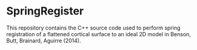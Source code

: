 SpringRegister
==============

This repository contains the C++ source code used to perform spring registration of a flattened cortical surface to an ideal 2D model in Benson, Butt, Brainard, Aguirre (2014).
